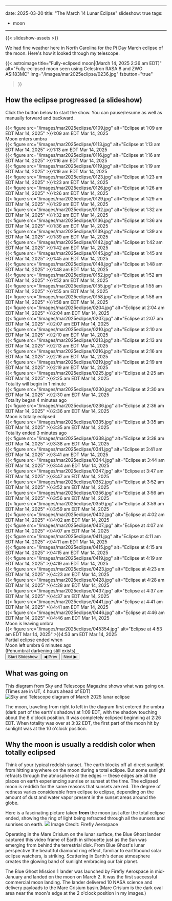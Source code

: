 ------
date: 2025-03-20
title: "The March 14 Lunar Eclipse"
slideshow: true
tags:
- moon
---
 
{{< slideshow-assets >}}


We had fine weather here in North Carolina for the Pi Day March eclipse of the moon. Here's how it looked through my telescope.

<!--more-->
{{< astroimage
title="Fully-eclipsed moon|(March 14, 2025 2:36 am EDT)"
   alt="Fully-eclipsed moon seen using Celestron RASA 8 and ZWO ASI183MC"
   img="/images/mar2025eclipse/0236.jpg"
   fsbutton="true"
>}}

## How the eclipse progressed (a slideshow)
Click the button below to start the show. You can pause/resume as well as manually forward and backward.
<div class="slideshow-container">
<div class="slideshow">
<div class="slide">{{< figure src="/images/mar2025eclipse/0109.jpg" alt="Eclipse at 1:09 am EDT Mar 14, 2025" >}}<span class="caption">1:09 am EDT Mar 14, 2025<br>Moon enters umbra</span></div>
<div class="slide">{{< figure src="/images/mar2025eclipse/0113.jpg" alt="Eclipse at 1:13 am EDT Mar 14, 2025" >}}<span class="caption">1:13 am EDT Mar 14, 2025</span></div>
<div class="slide">{{< figure src="/images/mar2025eclipse/0116.jpg" alt="Eclipse at 1:16 am EDT Mar 14, 2025" >}}<span class="caption">1:16 am EDT Mar 14, 2025</span></div>
<div class="slide">{{< figure src="/images/mar2025eclipse/0119.jpg" alt="Eclipse at 1:19 am EDT Mar 14, 2025" >}}<span class="caption">1:19 am EDT Mar 14, 2025</span></div>
<div class="slide">{{< figure src="/images/mar2025eclipse/0123.jpg" alt="Eclipse at 1:23 am EDT Mar 14, 2025" >}}<span class="caption">1:23 am EDT Mar 14, 2025</span></div>
<div class="slide">{{< figure src="/images/mar2025eclipse/0126.jpg" alt="Eclipse at 1:26 am EDT Mar 14, 2025" >}}<span class="caption">1:26 am EDT Mar 14, 2025</span></div>
<div class="slide">{{< figure src="/images/mar2025eclipse/0129.jpg" alt="Eclipse at 1:29 am EDT Mar 14, 2025" >}}<span class="caption">1:29 am EDT Mar 14, 2025</span></div>
<div class="slide">{{< figure src="/images/mar2025eclipse/0132.jpg" alt="Eclipse at 1:32 am EDT Mar 14, 2025" >}}<span class="caption">1:32 am EDT Mar 14, 2025</span></div>
<div class="slide">{{< figure src="/images/mar2025eclipse/0136.jpg" alt="Eclipse at 1:36 am EDT Mar 14, 2025" >}}<span class="caption">1:36 am EDT Mar 14, 2025</span></div>
<div class="slide">{{< figure src="/images/mar2025eclipse/0139.jpg" alt="Eclipse at 1:39 am EDT Mar 14, 2025" >}}<span class="caption">1:39 am EDT Mar 14, 2025</span></div>
<div class="slide">{{< figure src="/images/mar2025eclipse/0142.jpg" alt="Eclipse at 1:42 am EDT Mar 14, 2025" >}}<span class="caption">1:42 am EDT Mar 14, 2025</span></div>
<div class="slide">{{< figure src="/images/mar2025eclipse/0145.jpg" alt="Eclipse at 1:45 am EDT Mar 14, 2025" >}}<span class="caption">1:45 am EDT Mar 14, 2025</span></div>
<div class="slide">{{< figure src="/images/mar2025eclipse/0148.jpg" alt="Eclipse at 1:48 am EDT Mar 14, 2025" >}}<span class="caption">1:48 am EDT Mar 14, 2025</span></div>
<div class="slide">{{< figure src="/images/mar2025eclipse/0152.jpg" alt="Eclipse at 1:52 am EDT Mar 14, 2025" >}}<span class="caption">1:52 am EDT Mar 14, 2025</span></div>
<div class="slide">{{< figure src="/images/mar2025eclipse/0155.jpg" alt="Eclipse at 1:55 am EDT Mar 14, 2025" >}}<span class="caption">1:55 am EDT Mar 14, 2025</span></div>
<div class="slide">{{< figure src="/images/mar2025eclipse/0158.jpg" alt="Eclipse at 1:58 am EDT Mar 14, 2025" >}}<span class="caption">1:58 am EDT Mar 14, 2025</span></div>
<div class="slide">{{< figure src="/images/mar2025eclipse/0204.jpg" alt="Eclipse at 2:04 am EDT Mar 14, 2025" >}}<span class="caption">2:04 am EDT Mar 14, 2025</span></div>
<div class="slide">{{< figure src="/images/mar2025eclipse/0207.jpg" alt="Eclipse at 2:07 am EDT Mar 14, 2025" >}}<span class="caption">2:07 am EDT Mar 14, 2025</span></div>
<div class="slide">{{< figure src="/images/mar2025eclipse/0210.jpg" alt="Eclipse at 2:10 am EDT Mar 14, 2025" >}}<span class="caption">2:10 am EDT Mar 14, 2025</span></div>
<div class="slide">{{< figure src="/images/mar2025eclipse/0213.jpg" alt="Eclipse at 2:13 am EDT Mar 14, 2025" >}}<span class="caption">2:13 am EDT Mar 14, 2025</span></div>
<div class="slide">{{< figure src="/images/mar2025eclipse/0216.jpg" alt="Eclipse at 2:16 am EDT Mar 14, 2025" >}}<span class="caption">2:16 am EDT Mar 14, 2025</span></div>
<div class="slide">{{< figure src="/images/mar2025eclipse/0219.jpg" alt="Eclipse at 2:19 am EDT Mar 14, 2025" >}}<span class="caption">2:19 am EDT Mar 14, 2025</span></div>
<div class="slide">{{< figure src="/images/mar2025eclipse/0225.jpg" alt="Eclipse at 2:25 am EDT Mar 14, 2025" >}}<span class="caption">2:25 am EDT Mar 14, 2025<br>Totality will begin in 1 minute</span></div>
<div class="slide" data-duration="2000">{{< figure src="/images/mar2025eclipse/0230.jpg" alt="Eclipse at 2:30 am EDT Mar 14, 2025" >}}<span class="caption">2:30 am EDT Mar 14, 2025<br>Totality began 4 minutes ago</span></div>
<div class="slide" data-duration="4000">{{< figure src="/images/mar2025eclipse/0236.jpg" alt="Eclipse at 2:36 am EDT Mar 14, 2025" >}}<span class="caption">2:36 am EDT Mar 14, 2025<br>Moon is totally eclipsed</span></div>
<div class="slide">{{< figure src="/images/mar2025eclipse/0335.jpg" alt="Eclipse at 3:35 am EDT Mar 14, 2025" >}}<span class="caption">3:35 am EDT Mar 14, 2025<br>Totality ended 3 minutes ago</span></div>
<div class="slide">{{< figure src="/images/mar2025eclipse/0338.jpg" alt="Eclipse at 3:38 am EDT Mar 14, 2025" >}}<span class="caption">3:38 am EDT Mar 14, 2025</span></div>
<div class="slide">{{< figure src="/images/mar2025eclipse/0341.jpg" alt="Eclipse at 3:41 am EDT Mar 14, 2025" >}}<span class="caption">3:41 am EDT Mar 14, 2025</span></div>
<div class="slide">{{< figure src="/images/mar2025eclipse/0344.jpg" alt="Eclipse at 3:44 am EDT Mar 14, 2025" >}}<span class="caption">3:44 am EDT Mar 14, 2025</span></div>
<div class="slide">{{< figure src="/images/mar2025eclipse/0347.jpg" alt="Eclipse at 3:47 am EDT Mar 14, 2025" >}}<span class="caption">3:47 am EDT Mar 14, 2025</span></div>
<div class="slide">{{< figure src="/images/mar2025eclipse/0352.jpg" alt="Eclipse at 3:52 am EDT Mar 14, 2025" >}}<span class="caption">3:52 am EDT Mar 14, 2025</span></div>
<div class="slide">{{< figure src="/images/mar2025eclipse/0356.jpg" alt="Eclipse at 3:56 am EDT Mar 14, 2025" >}}<span class="caption">3:56 am EDT Mar 14, 2025</span></div>
<div class="slide">{{< figure src="/images/mar2025eclipse/0359.jpg" alt="Eclipse at 3:59 am EDT Mar 14, 2025" >}}<span class="caption">3:59 am EDT Mar 14, 2025</span></div>
<div class="slide">{{< figure src="/images/mar2025eclipse/0402.jpg" alt="Eclipse at 4:02 am EDT Mar 14, 2025" >}}<span class="caption">4:02 am EDT Mar 14, 2025</span></div>
<div class="slide">{{< figure src="/images/mar2025eclipse/0407.jpg" alt="Eclipse at 4:07 am EDT Mar 14, 2025" >}}<span class="caption">4:07 am EDT Mar 14, 2025</span></div>
<div class="slide">{{< figure src="/images/mar2025eclipse/0411.jpg" alt="Eclipse at 4:11 am EDT Mar 14, 2025" >}}<span class="caption">4:11 am EDT Mar 14, 2025</span></div>
<div class="slide">{{< figure src="/images/mar2025eclipse/0415.jpg" alt="Eclipse at 4:15 am EDT Mar 14, 2025" >}}<span class="caption">4:15 am EDT Mar 14, 2025</span></div>
<div class="slide">{{< figure src="/images/mar2025eclipse/0419.jpg" alt="Eclipse at 4:19 am EDT Mar 14, 2025" >}}<span class="caption">4:19 am EDT Mar 14, 2025</span></div>
<div class="slide">{{< figure src="/images/mar2025eclipse/0423.jpg" alt="Eclipse at 4:23 am EDT Mar 14, 2025" >}}<span class="caption">4:23 am EDT Mar 14, 2025</span></div>
<div class="slide">{{< figure src="/images/mar2025eclipse/0428.jpg" alt="Eclipse at 4:28 am EDT Mar 14, 2025" >}}<span class="caption">4:28 am EDT Mar 14, 2025</span></div>
<div class="slide">{{< figure src="/images/mar2025eclipse/0437.jpg" alt="Eclipse at 4:37 am EDT Mar 14, 2025" >}}<span class="caption">4:37 am EDT Mar 14, 2025</span></div>
<div class="slide">{{< figure src="/images/mar2025eclipse/0441.jpg" alt="Eclipse at 4:41 am EDT Mar 14, 2025" >}}<span class="caption">4:41 am EDT Mar 14, 2025</span></div>
<div class="slide">{{< figure src="/images/mar2025eclipse/0446.jpg" alt="Eclipse at 4:46 am EDT Mar 14, 2025" >}}<span class="caption">4:46 am EDT Mar 14, 2025<br>Moon is leaving umbra</span></div>
<div class="slide">{{< figure src="/images/mar2025eclipse/045354.jpg" alt="Eclipse at 4:53 am EDT Mar 14, 2025" >}}<span class="caption">4:53 am EDT Mar 14, 2025<br>Partial eclipse ended when<br>Moon left umbra 6 minutes ago<br>(Penumbral darkening still exists)</span></div>
</div>

<div class="controls">
  <button id="slideshowControl" type="button">Start Slideshow</button>
  <button id="prevSlide" type="button">◀ Prev</button>
  <button id="nextSlide" type="button">Next ▶</button>
</div>
</div>

## What was going on
This diagram from Sky and Telescope Magazine shows what was going on. (Times are in UT, 4 hours ahead of EDT)
![Sky and Telescope diagram of March 2025 lunar eclipse](https://dq0hsqwjhea1.cloudfront.net/Lunar-eclipse-path-14-March-2025.png)

The moon, traveling from right to left in the diagram first entered the umbra (dark part of the earth's shadow) at 1:09 EDT, with the shadow
touching about the 8 o'clock position. It was completely eclipsed beginning at 2:26 EDT. When totality was over at 3:32 EDT, the first part of the moon hit by
sunlight was at the 10 o'clock position.

## Why the moon is usually a reddish color when totally eclipsed
Think of your typical reddish sunset.  The earth blocks off all direct sunlight from hitting anywhere on the moon during a total eclipse. But some sunlight refracts through the atmosphere at the edges -- these edges are all the places on earth experiencing sunrise or sunset at the time. The eclipsed moon is reddish for the same reasons that sunsets are red. The degree of redness varies considerable from eclipse to eclipse, depending on the amount of dust and water vapor present in the sunset areas around the globe.

Here is a fascinating picture taken **from** the moon just after the total eclipse ended, showing the ring of light being refracted through all the sunsets and sunrises on earth.
![](https://apod.nasa.gov/apod/image/2503/eclipse-shot-from-blue-ghost-mission-1.jpg)
Image Credit: Firefly Aerospace

Operating in the Mare Crisium on the lunar surface, the Blue Ghost lander captured this video frame of Earth in silhouette just as the Sun was emerging from behind the terrestrial disk. From Blue Ghost's lunar perspective the beautiful diamond ring effect, familiar to earthbound solar eclipse watchers, is striking. Scattering in Earth's dense atmosphere creates the glowing band of sunlight embracing our fair planet. 

The Blue Ghost Mission 1 lander was launched by Firefly Aerospace in mid-January and landed on the moon on March 2. It was the first successful commercial moon landing. The lander delivered 10 NASA science and delivery payloads to the Mare Crisium basin.(Mare Crisium is the dark oval area near the moon's edge at the 2 o'clock position in my images.)

